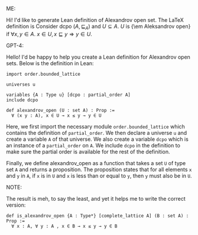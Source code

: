 ME:

Hi! I'd like to generate Lean definition of Alexandrov open set. The LaTeX definition is Consider dcpo $(A, \sqsubseteq_{A})$ and $U \subseteq A$.
$U$ is {\em Aleksandrov open} if $\forall x, y \in A.
\ x \in U, x \sqsubseteq y \Rightarrow y \in U$.

GPT-4:

Hello! I'd be happy to help you create a Lean definition for Alexandrov open sets. Below is the definition in Lean:

```lean
import order.bounded_lattice

universes u

variables {A : Type u} [dcpo : partial_order A]
include dcpo

def alexandrov_open (U : set A) : Prop :=
  ∀ (x y : A), x ∈ U → x ≤ y → y ∈ U
```

Here, we first import the necessary module `order.bounded_lattice` which contains the definition of `partial_order`. We then declare a universe `u` and create a variable `A` of that universe. We also create a variable `dcpo` which is an instance of a `partial_order` on `A`. We include `dcpo` in the definition to make sure the partial order is available for the rest of the definition.

Finally, we define alexandrov_open as a function that takes a set `U` of type set `A` and returns a proposition. The proposition states that for all elements `x` and `y` in `A`, if `x` is in `U` and `x` is less than or equal to `y`, then `y` must also be in `U`.

NOTE:

The result is meh, to say the least, and yet it helps me to write the correct version:

```lean
def is_alexandrov_open {A : Type*} [complete_lattice A] (B : set A) : Prop :=
  ∀ x : A, ∀ y : A , x ∈ B → x ≤ y → y ∈ B
```

